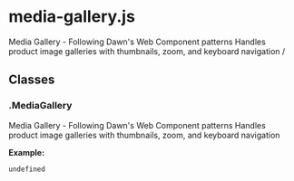 # media-gallery.js

Media Gallery - Following Dawn's Web Component patterns Handles product image galleries with thumbnails, zoom, and keyboard navigation /




## Classes


### .MediaGallery
Media Gallery - Following Dawn's Web Component patterns Handles product image galleries with thumbnails, zoom, and keyboard navigation

**Example:**
```html
undefined
```


